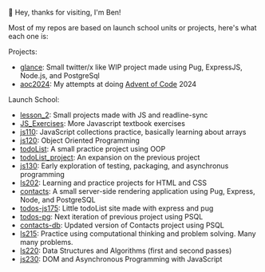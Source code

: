 👋 Hey, thanks for visiting, I'm Ben!

Most of my repos are based on launch school units or projects, here's what each one is:

Projects:
- <a href="https://github.com/b3nbino/glance">glance</a>: Small twitter/x like WIP project made using Pug, ExpressJS, Node.js, and PostgreSql
- <a href="https://github.com/b3nbino/aoc2024">aoc2024</a>: My attempts at doing <a href="https://adventofcode.com/" target="_blank">Advent of Code</a> 2024

  
Launch School:
- <a href="https://github.com/b3nbino/lesson_2">lesson_2</a>: Small projects made with JS and readline-sync
- <a href="https://github.com/b3nbino/JS_Exercises">JS_Exercises</a>: More Javascript textbook exercises
- <a href="https://github.com/b3nbino/js110">js110</a>: JavaScript collections practice, basically learning about arrays
- <a href="https://github.com/b3nbino/js120">js120</a>: Object Oriented Programming
- <a href="https://github.com/b3nbino/todoList">todoList</a>: A small practice project using OOP
- <a href="https://github.com/b3nbino/todolist_project">todoList_project</a>: An expansion on the previous project
- <a href="https://github.com/b3nbino/js130">js130</a>: Early exploration of testing, packaging, and asynchronus programming
- <a href="https://github.com/b3nbino/ls202">ls202</a>: Learning and practice projects for HTML and CSS
- <a href="https://github.com/b3nbino/contacts">contacts</a>: A small server-side rendering application using Pug, Express, Node, and PostgreSQL
- <a href="https://github.com/b3nbino/todos-js175">todos-js175</a>: Little todoList site made with express and pug
- <a href="https://github.com/b3nbino/todos-pg">todos-pg</a>: Next iteration of previous project using PSQL
- <a href="https://github.com/b3nbino/contacts-db">contacts-db</a>: Updated version of Contacts project using PSQL
- <a href="https://github.com/b3nbino/ls215">ls215</a>: Practice using computational thinking and problem solving. Many many problems.
- <a href="https://github.com/b3nbino/ls220">ls220</a>: Data Structures and Algorithms (first and second passes)
- <a href="https://github.com/b3nbino/js230">js230</a>: DOM and Asynchronous Programming with JavaScript
